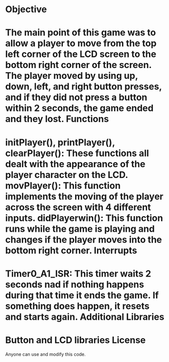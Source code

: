 Objective
=========
The main point of this game was to allow a player to move from the top left corner of the LCD screen to the bottom right corner of the screen. The player moved by using up, down, left, and right button presses, and if they did not press a button within 2 seconds, the game ended and they lost.
Functions
=========
initPlayer(), printPlayer(), clearPlayer(): These functions all dealt with the appearance of the player character on the LCD.
movPlayer(): This function implements the moving of the player across the screen with 4 different inputs.
didPlayerwin(): This function runs while the game is playing and changes if the player moves into the bottom right corner.
Interrupts
==========
Timer0_A1_ISR: This timer waits 2 seconds nad if nothing happens during that time it ends the game. If something does happen, it resets and starts again.
Additional Libraries
====================
Button and LCD libraries
License
=======
Anyone can use and modify this code.
